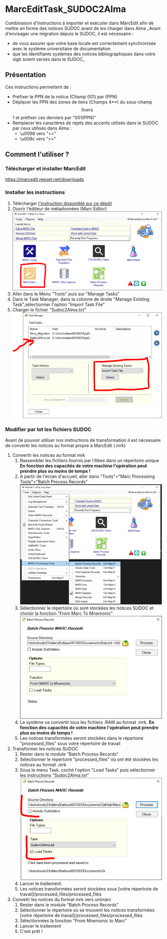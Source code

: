 # MarcEditTask_SUDOC2Alma
Combinaison d'instructions à importer et exécuter dans MarcEdit afin de mettre en forme des notices SUDOC avant de les charger dans Alma
_Avant d'envisager une migration depuis le SUDOC, il est nécessaire :
  * de vous assurer que votre base locale est correctement synchronisée avec le système universitaire de documentation
  * que les identifiants systèmes des notices bibliographiques dans votre sigb soient versés dans le SUDOC_
## Présentation
Ces instructions permettent de :
  * Préfixer le PPN de la notice (Champ 001) par (PPN)
  * Déplacer les PPN des zones de liens (Champs 4**) du sous-champ $$0 vers $$1 et préfixer ces derniers par "001(PPN)"
  * Remplacer les caractères de rejets des accents utilisés dans le SUDOC par ceux utilisés dans Alma :
    * \u0098 vers "<<"
    * \u009c vers ">>"

## Comment l'utiliser ?

### Télécharger et installer MarcEdit
https://marcedit.reeset.net/downloads

### Installer les instructions 
1. Télécharger [l'instruction disponible sur ce dépôt ](Sudoc2Alma.txt)
2. Ouvrir l'éditeur de métadonnées (Marc Editor) ![Marc Editor](/img/Capture1.PNG)
3. Aller dans le Menu "Tools" puis sur "Manage Tasks"
4. Dans le Task Manager, dans la colonne de droite "Manage Existing Task",sélectionner l'option "Import Task File"
5. Charger le fichier "Sudoc2Alma.txt" ![Marc Editor](/img/Capture2.PNG)

### Modifier par lot les fichiers SUDOC 
Avant de pouvoir utiliser nos instructions de transformation il est nécessaire de convertir les notices au format propre à MarcEdit (.mrk)
1. Convertir les notices au format mrk
   1. Rassembler les fichiers fournis par l'Abes dans un répertoire unique **En fonction des capacités de votre machine l'opération peut prendre plus ou moins de temps !**
   2. A partir de l'écran d'accueil, aller dans "Tools">"Marc Processing Tools">"Batch Process Records" ![Marc Editor Tools](/img/Capture3.PNG)
   3. Sélectionner le répertoire où sont stockées les notices SUDOC et choisir la fonction "From Marc To Mnemonic" ![Batch Process Records convert to MRK](/img/Capture4.PNG)  
   4. Le système va convertir tous les fichiers .RAW au format .mrk. **En fonction des capacités de votre machine l'opération peut prendre plus ou moins de temps !**
   5. Les notices transformées seront stockées dans le répertoire "processed_files" sous votre répertoire de travail
2. Transformer les notices SUDOC
   1. Rester dans le module "Batch Process Records"
   2. Sélectionner le répertoire "processed_files" où ont été stockées les notices au format .mrk
   3. Sous le menu Task, coché l'option "Load Tasks" puis sélectionner les instructions "Sudoc2Alma.txt" ![Batch Process Records Load Tasks](/img/Capture5.PNG)  
   4. Lancer le traitement. 
   5. Les notices transformées seront stockées sous [votre répertoire de travail]/processed_files/processed_files
3. Convetir les notices du format mrk vers unimarc
   1. Rester dans le module "Batch Process Records"
   2. Sélectionner le répertoire où se trouvent les notices transformées [votre répertoire de travail]/processed_files/processed_files
   3. Sélectionnées la fonction "From Mnemonic to Marc"
   4. Lancer le traitement
   5. C'est prêt !
